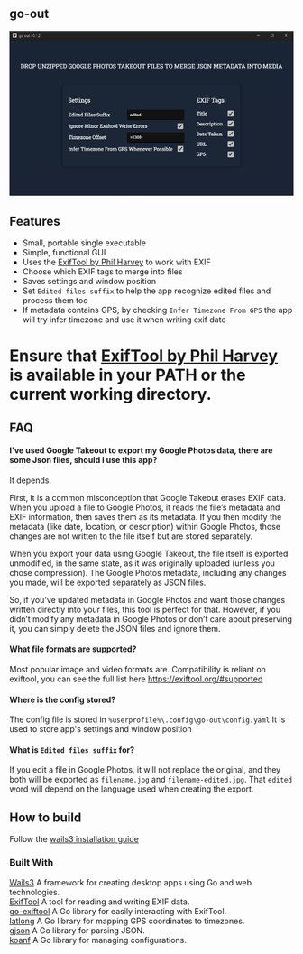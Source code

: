## go-out

![screen](readme-assets/screen.jpg)

## Features
* Small, portable single executable
* Simple, functional GUI
* Uses the [ExifTool by Phil Harvey](https://exiftool.org/) to work with EXIF
* Choose which EXIF tags to merge into files
* Saves settings and window position
* Set `Edited files suffix` to help the app recognize edited files and process them too
* If metadata contains GPS, by checking `Infer Timezone From GPS` the app will try infer timezone and use it when writing exif date

# Ensure that [ExifTool by Phil Harvey](https://exiftool.org/) is available in your PATH or the current working directory.

## FAQ
#### I've used Google Takeout to export my Google Photos data, there are some Json files, should i use this app?

It depends.

First, it is a common misconception that Google Takeout erases EXIF data. When you upload a file to Google Photos, it reads the file’s metadata and EXIF information, then saves them as its metadata. If you then modify the metadata (like date, location, or description) within Google Photos, those changes are not written to the file itself but are stored separately.

When you export your data using Google Takeout, the file itself is exported unmodified, in the same state, as it was originally uploaded (unless you chose compression). The Google Photos metadata, including any changes you made, will be exported separately as JSON files.

So, if you’ve updated metadata in Google Photos and want those changes written directly into your files, this tool is perfect for that. However, if you didn’t modify any metadata in Google Photos or don’t care about preserving it, you can simply delete the JSON files and ignore them.

#### What file formats are supported?

Most popular image and video formats are.
Compatibility is reliant on exiftool, you can see the full list here https://exiftool.org/#supported

#### Where is the config stored?

The config file is stored in `%userprofile%\.config\go-out\config.yaml`
It is used to store app's settings and window position

#### What is `Edited files suffix` for?

If you edit a file in Google Photos, it will not replace the original, and they both will be exported as `filename.jpg` and `filename-edited.jpg`.
That `edited` word will depend on the language used when creating the export.


## How to build
Follow the [wails3 installation guide](https://v3alpha.wails.io/getting-started/installation/)

### Built With
[Wails3](https://wails.io/)  A framework for creating desktop apps using Go and web technologies.  
[ExifTool](https://exiftool.org/)  A tool for reading and writing EXIF data.  
[go-exiftool](https://github.com/barasher/go-exiftool)  A Go library for easily interacting with ExifTool.  
[latlong](https://github.com/bradfitz/latlong)  A Go library for mapping GPS coordinates to timezones.  
[gjson](github.com/tidwall/gjson)  A Go library for parsing JSON.  
[koanf](https://github.com/knadh/koanf)  A Go library for managing configurations.  
